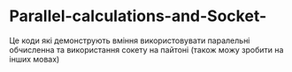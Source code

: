 # Parallel-calculations-and-Socket-
Це коди які демонструють вміння використовувати паралельні обчисленна та використання сокету на пайтоні (також можу зробити на інших мовах)

